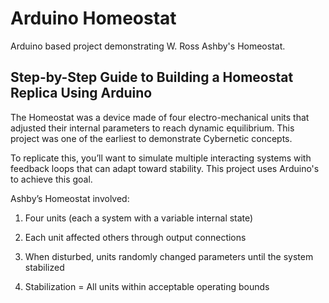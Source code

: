 # Arduino Homeostat
Arduino based project demonstrating W. Ross Ashby's Homeostat.


##  Step-by-Step Guide to Building a Homeostat Replica Using Arduino
The Homeostat was a device made of four electro-mechanical units that adjusted their internal parameters to reach dynamic equilibrium. This project was one of the earliest to demonstrate Cybernetic concepts.

To replicate this, you’ll want to simulate multiple interacting systems with feedback loops that can adapt toward stability. This project uses Arduino's to achieve this goal.

Ashby’s Homeostat involved:

1. Four units (each a system with a variable internal state)

2. Each unit affected others through output connections

3. When disturbed, units randomly changed parameters until the system stabilized

4. Stabilization = All units within acceptable operating bounds
